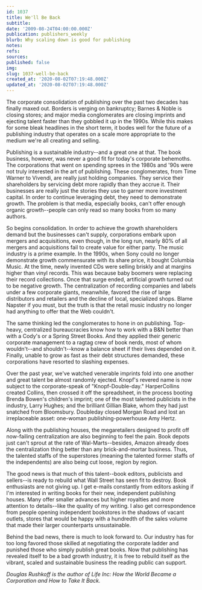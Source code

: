 ```yaml
---
id: 1037
title: We'll Be Back
subtitle: 
date: '2009-08-24T04:00:00.000Z'
publication: publishers_weekly
blurb: Why scaling down is good for publishing
notes: 
refs: 
sources: 
published: false
img: 
slug: 1037-well-be-back
created_at: '2020-08-02T07:19:48.000Z'
updated_at: '2020-08-02T07:19:48.000Z'
---
```

The corporate consolidation of publishing over the past two decades has finally maxed out. Borders is verging on bankruptcy; Barnes & Noble is closing stores; and major media conglomerates are closing imprints and ejecting talent faster than they gobbled it up in the 1990s. While this makes for some bleak headlines in the short term, it bodes well for the future of a publishing industry that operates on a scale more appropriate to the medium we're all creating and selling.

Publishing is a sustainable industry--and a great one at that. The book business, however, was never a good fit for today's corporate behemoths. The corporations that went on spending sprees in the 1980s and '90s were not truly interested in the art of publishing. These conglomerates, from Time Warner to Vivendi, are really just holding companies. They service their shareholders by servicing debt more rapidly than they accrue it. Their businesses are really just the stories they use to garner more investment capital. In order to continue leveraging debt, they need to demonstrate growth. The problem is that media, especially books, can't offer enough organic growth--people can only read so many books from so many authors.

So begins consolidation. In order to achieve the growth shareholders demand but the businesses can't supply, corporations embark upon mergers and acquisitions, even though, in the long run, nearly 80% of all mergers and acquisitions fail to create value for either party. The music industry is a prime example. In the 1990s, when Sony could no longer demonstrate growth commensurate with its share price, it bought Columbia Music. At the time, newly invented CDs were selling briskly and at margins higher than vinyl records. This was because baby boomers were replacing their record collections. Once that surge ended, artificial growth turned out to be negative growth. The centralization of recording companies and labels under a few corporate giants, meanwhile, favored the rise of large distributors and retailers and the decline of local, specialized shops. Blame Napster if you must, but the truth is that the retail music industry no longer had anything to offer that the Web couldn't.

The same thinking led the conglomerates to hone in on publishing. Top-heavy, centralized bureaucracies know how to work with a B&N better than with a Cody's or a Spring Street Books. And they applied their generic corporate management to a ragtag crew of book nerds, most of whom wouldn't--and shouldn't--know a balance sheet if their lives depended on it. Finally, unable to grow as fast as their debt structures demanded, these corporations have resorted to slashing expenses.

Over the past year, we've watched venerable imprints fold into one another and great talent be almost randomly ejected. Knopf's revered name is now subject to the corporate-speak of "Knopf-Double-day." HarperCollins created Collins, then crossed it off the spreadsheet, in the process booting Brenda Bowen's children's imprint; one of the most talented publicists in the industry, Larry Hughes; and the brilliant Gillian Blake, whom they had just snatched from Bloomsbury. Doubleday closed Morgan Road and lost an irreplaceable asset: one-woman publishing-powerhouse Amy Hertz.

Along with the publishing houses, the megaretailers designed to profit off now-failing centralization are also beginning to feel the pain. Book depots just can't sprout at the rate of Wal-Marts--besides, Amazon already does the centralization thing better than any brick-and-mortar business. Thus, the talented staffs of the superstores (meaning the talented former staffs of the independents) are also being cut loose, region by region.

The good news is that much of this talent--book editors, publicists and sellers--is ready to rebuild what Wall Street has seen fit to destroy. Book enthusiasts are not giving up. I get e-mails constantly from editors asking if I'm interested in writing books for their new, independent publishing houses. Many offer smaller advances but higher royalties and more attention to details--like the quality of my writing. I also get correspondence from people opening independent bookstores in the shadows of vacant outlets, stores that would be happy with a hundredth of the sales volume that made their larger counterparts unsustainable.

Behind the bad news, there is much to look forward to. Our industry has for too long favored those skilled at negotiating the corporate ladder and punished those who simply publish great books. Now that publishing has revealed itself to be a bad growth industry, it is free to rebuild itself as the vibrant, scaled and sustainable business the reading public can support.

*Douglas Rushkoff is the author of Life Inc: How the World Became a Corporation and How to Take It Back.*

